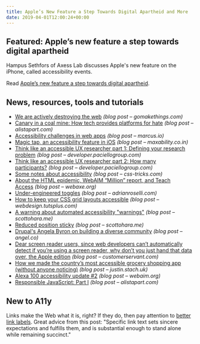 ```yaml
---
title: Apple’s New Feature a Step Towards Digital Apartheid and More
date: 2019-04-01T12:00:24+00:00
---
```


## Featured: Apple’s new feature a step towards digital apartheid

Hampus Sethfors of Axess Lab discusses Apple's new feature on the iPhone, called accessibility events.

Read [Apple’s new feature a step towards digital apartheid](https://axesslab.com/digital-apartheid/).

## News, resources, tools and tutorials

- [We are actively destroying the web](https://gomakethings.com/we-are-actively-destroying-the-web/) *(blog post – gomakethings.com)*
- [Canary in a coal mine: How tech provides platforms for hate](https://alistapart.com/article/canary-in-a-coal-mine-how-tech-provides-platforms-for-hate) *(blog post – alistapart.com)*
- [Accessibility challenges in web apps](https://marcus.io/blog/a11y-challenges-of-webapps) *(blog post – marcus.io)*
- [Magic tap, an accessibility feature in iOS](https://www.maxability.co.in/2019/03/magic-tap-an-accessibility-feature-in-ios/) *(blog post – maxability.co.in)*
- [Think like an accessible UX researcher part 1: Defining your research problem](https://developer.paciellogroup.com/blog/2019/03/think-like-an-accessible-ux-researcher-part-1-defining-your-research-problem/) *(blog post – developer.paciellogroup.com)*
- [Think like an accessible UX researcher part 2: How many participants?](https://developer.paciellogroup.com/blog/2019/03/think-like-an-accessible-ux-researcher-part-2/) *(blog post – developer.paciellogroup.com)*
- [Some notes about accessibility](https://css-tricks.com/some-notes-about-accessibility/) *(blog post – css-tricks.com)*
- [About the HTML epidemic, WebAIM “Million” report, and Teach Access](http://www.webaxe.org/html-epidemic-webaim-millions-report-teach-access/) *(blog post – webaxe.org)*
- [Under-engineered toggles](http://adrianroselli.com/2019/03/under-engineered-toggles.html) *(blog post – adrianroselli.com)*
- [How to keep your CSS grid layouts accessible](https://webdesign.tutsplus.com/articles/a-guide-to-css-grid-and-accessibility--cms-32857) *(blog post – webdesign.tutsplus.com)*
- [A warning about automated accessibility "warnings"](https://www.scottohara.me/blog/2019/03/26/a-warning-about-warnings.html) *(blog post – scottohara.me)*
- [Reduced position sticky](https://www.scottohara.me/note/2019/03/27/reduced-sticky.html) *(blog post – scottohara.me)*
- [Drupal's Angela Byron on building a diverse community](https://angel.co/blog/drupals-angela-byron-on-building-a-diverse-community) *(blog post – angel.co)*
- [Dear screen reader users, since web developers can’t automatically detect if you’re using a screen reader, why don’t you just hand that data over, the Apple edition](https://www.customerservant.com/dear-screen-reader-useres-since-web-developers-cant-automatically-detect-if-youre-using-a-screen-reader-why-dont-you-just-hand-that-data-over-the-apple-edition/) *(blog post – customerservant.com)*
- [How we made the country’s most accessible grocery shopping app (without anyone noticing)](http://justin.stach.uk/how_we_built_the_most_accessible_grocery_app) *(blog post – justin.stach.uk)*
- [Alexa 100 accessibility update #2](https://webaim.org/blog/alexa-100-update-2/) *(blog post – webaim.org)*
- [Responsible JavaScript: Part I](https://alistapart.com/article/responsible-javascript-part-1) *(blog post – alistapart.com)*

## New to A11y

Links make the Web what it is, right? If they do, then pay attention to [better link labels](https://www.nngroup.com/articles/better-link-labels/). Great advice from this post: "Specific link text sets sincere expectations and fulfills them, and is substantial enough to stand alone while remaining succinct."
